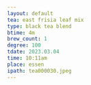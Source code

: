 ```yaml
---
layout: default
tea: east frisia leaf mix
type: black tea blend
btime: 4m
brew_count: 1
degree: 100
tdate: 2023.03.04
time: 10:11am
place: essen
ipath: tea000030.jpeg
---
```

